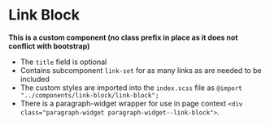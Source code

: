# Link Block

**This is a custom component (no class prefix in place as it does not conflict with bootstrap)**

- The `title` field is optional
- Contains subcomponent `link-set` for as many links as are needed to be included
- The custom styles are imported into the `index.scss` file as `@import "../components/link-block/link-block";`
- There is a paragraph-widget wrapper for use in page context `<div class="paragraph-widget paragraph-widget--link-block">`.
